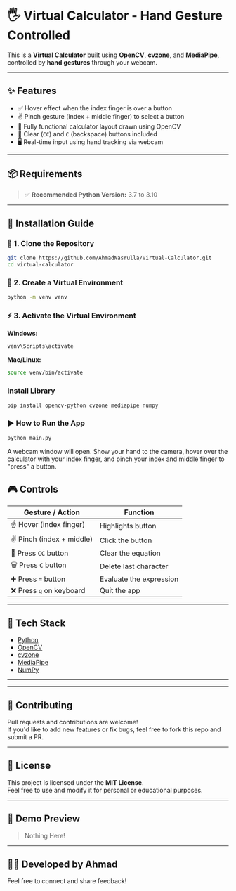 # 🖐️ Virtual Calculator - Hand Gesture Controlled

This is a **Virtual Calculator** built using **OpenCV**, **cvzone**, and **MediaPipe**, controlled by **hand gestures** through your webcam.

---

## ✨ Features

- ✅ Hover effect when the index finger is over a button
- ✌️ Pinch gesture (index + middle finger) to select a button
- 🧮 Fully functional calculator layout drawn using OpenCV
- 🧼 Clear (`CC`) and `C` (backspace) buttons included
- 🖥️ Real-time input using hand tracking via webcam

---

## 📦 Requirements

> ✅ **Recommended Python Version:** 3.7 to 3.10

---

## 🔧 Installation Guide

### 🔁 1. Clone the Repository

```bash
git clone https://github.com/AhmadNasrulla/Virtual-Calculator.git
cd virtual-calculator
```

### 🧪 2. Create a Virtual Environment
```bash
python -m venv venv
```
### ⚡ 3. Activate the Virtual Environment

**Windows:**
```bash
venv\Scripts\activate
```
**Mac/Linux:**
```bash
source venv/bin/activate
```
### Install Library
```bash
pip install opencv-python cvzone mediapipe numpy
```

### ▶️ How to Run the App
```bash
python main.py
```
A webcam window will open. Show your hand to the camera, hover over the calculator with your index finger, and pinch your index and middle finger to "press" a button.

## 🎮 Controls

| Gesture / Action           | Function                   |
|----------------------------|----------------------------|
| ☝️ Hover (index finger)     | Highlights button           |
| ✌️ Pinch (index + middle)   | Click the button            |
| 🧼 Press `CC` button         | Clear the equation          |
| 🗑️ Press `C` button       | Delete last character       |
| ➕ Press `=` button         | Evaluate the expression     |
| ❌ Press `q` on keyboard    | Quit the app                |

---

## 🧠 Tech Stack

- [Python](https://www.python.org/)
- [OpenCV](https://opencv.org/)
- [cvzone](https://github.com/cvzone/cvzone)
- [MediaPipe](https://mediapipe.dev/)
- [NumPy](https://numpy.org/)

---


---

## 🤝 Contributing

Pull requests and contributions are welcome!  
If you'd like to add new features or fix bugs, feel free to fork this repo and submit a PR.

---

## 📜 License

This project is licensed under the **MIT License**.  
Feel free to use and modify it for personal or educational purposes.

---

## 📸 Demo Preview

> Nothing Here!
---

## 👨‍💻 Developed by Ahmad

Feel free to connect and share feedback!
